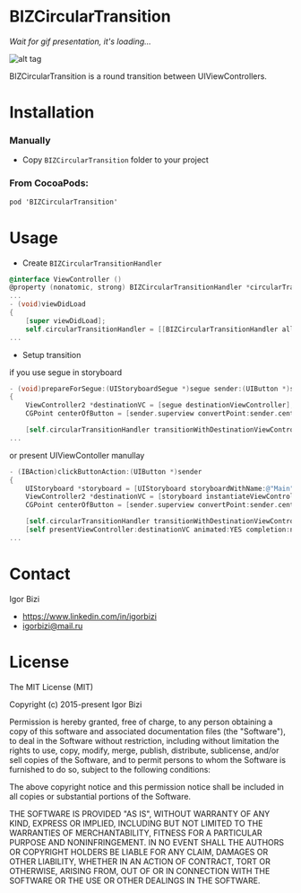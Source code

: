 # BIZCircularTransition 

*Wait for gif presentation, it's loading...*

![alt tag](https://github.com/bizibizi/BIZCircularTransition/blob/master/presentation.gif)


BIZCircularTransition is a round transition between UIViewControllers.


# Installation

### Manually
 - Copy ```BIZCircularTransition``` folder to your project 

### From CocoaPods:
```objective-c
pod 'BIZCircularTransition' 
```


# Usage

- Create ```BIZCircularTransitionHandler```
```objective-c
@interface ViewController ()
@property (nonatomic, strong) BIZCircularTransitionHandler *circularTransitionHandler;
...
- (void)viewDidLoad
{
    [super viewDidLoad];
    self.circularTransitionHandler = [[BIZCircularTransitionHandler alloc] init];
...
```
- Setup transition

if you use segue in storyboard
```objective-c
- (void)prepareForSegue:(UIStoryboardSegue *)segue sender:(UIButton *)sender
{
    ViewController2 *destinationVC = [segue destinationViewController];
    CGPoint centerOfButton = [sender.superview convertPoint:sender.center toView:nil];

    [self.circularTransitionHandler transitionWithDestinationViewController:destinationVC initialTransitionPoint:centerOfButton];
...
```
or present UIViewContoller manullay 
```objective-c
- (IBAction)clickButtonAction:(UIButton *)sender
{
    UIStoryboard *storyboard = [UIStoryboard storyboardWithName:@"Main" bundle:[NSBundle mainBundle]];
    ViewController2 *destinationVC = [storyboard instantiateViewControllerWithIdentifier:@"vc2"];
    CGPoint centerOfButton = [sender.superview convertPoint:sender.center toView:nil];

    [self.circularTransitionHandler transitionWithDestinationViewController:destinationVC initialTransitionPoint:centerOfButton];
    [self presentViewController:destinationVC animated:YES completion:nil];
...
```


# Contact

Igor Bizi
- https://www.linkedin.com/in/igorbizi
- igorbizi@mail.ru


# License
 
The MIT License (MIT)

Copyright (c) 2015-present Igor Bizi

Permission is hereby granted, free of charge, to any person obtaining a copy of this software and associated documentation files (the "Software"), to deal in the Software without restriction, including without limitation the rights to use, copy, modify, merge, publish, distribute, sublicense, and/or sell copies of the Software, and to permit persons to whom the Software is furnished to do so, subject to the following conditions:

The above copyright notice and this permission notice shall be included in all copies or substantial portions of the Software.

THE SOFTWARE IS PROVIDED "AS IS", WITHOUT WARRANTY OF ANY KIND, EXPRESS OR IMPLIED, INCLUDING BUT NOT LIMITED TO THE WARRANTIES OF MERCHANTABILITY, FITNESS FOR A PARTICULAR PURPOSE AND NONINFRINGEMENT. IN NO EVENT SHALL THE AUTHORS OR COPYRIGHT HOLDERS BE LIABLE FOR ANY CLAIM, DAMAGES OR OTHER LIABILITY, WHETHER IN AN ACTION OF CONTRACT, TORT OR OTHERWISE, ARISING FROM, OUT OF OR IN CONNECTION WITH THE SOFTWARE OR THE USE OR OTHER DEALINGS IN THE SOFTWARE.
 
